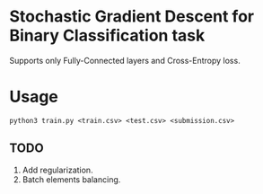 # Stochastic Gradient Descent for Binary Classification task
Supports only Fully-Connected layers and Cross-Entropy loss.

# Usage
```
python3 train.py <train.csv> <test.csv> <submission.csv>
```

## TODO
  1. Add regularization.
  2. Batch elements balancing.